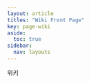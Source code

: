 ```yaml
---
layout: article
titles: "Wiki Front Page"
key: page-wiki
aside:
  toc: true
sidebar:
  nav: layouts
---
```


위키